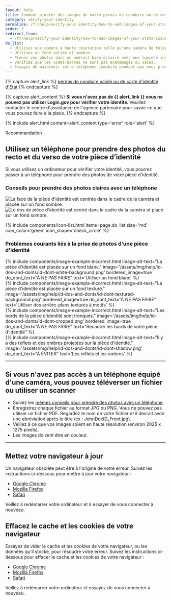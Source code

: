```yaml
---
layout: help
title: Comment ajouter des images de votre permis de conduire ou de votre carte d'identité de l’État
category: verify-your-identity
permalink: /fr/help/verify-your-identity/how-to-add-images-of-your-state-issued-id/
order: 3
redirect_from:
  - /fr/help/verify-your-identity/how-to-add-images-of-your-state-issued-id/
do_list: 
  - Utilisez une caméra à haute résolution telle qu'une caméra de téléphone intelligent ou de tablette. La webcaméra de votre ordinateur risque de ne pas prendre de photos claires.
  - Utilisez un fond solide et sombre.
  - Prenez vos photos dans un endroit bien éclairé avec une lumière indirecte.
  - Vérifiez que les codes-barres ne sont pas endommagés ou sales.
  - Essayez de maintenir votre téléphone immobile pendant que vous prenez les photos. Il peut être utile de poser vos bras sur la table pour vous stabiliser.
---
```


{% capture alert_link %}
  <a href="/fr/help/verify-your-identity/accepted-state-issued-identification/">permis de conduire valide ou de carte d'identité d'État</a>
{% endcapture %}

{% capture alert_content %}
  <strong>
    Si vous n'avez pas de {{ alert_link }} vous ne pouvez pas utiliser Login.gov pour vérifier votre identité.
  </strong>
  Veuillez contacter le centre d'assistance de l'agence partenaire pour savoir ce que vous pouvez faire à la place.
{% endcapture %}

{%
  include alert.html
  content=alert_content
  type='error'
  role='alert'
%}

<div class="margin-top-5">
  <span class="usa-tag usa-tag--informative">Recommandation</span>
</div>

<div class="margin-top-2">
  <h2 id="phone-tips" class="margin-0">
      Utilisez un téléphone pour prendre des photos du recto et du verso de votre pièce d’identité
  </h2>
</div>

Si vous utilisez un ordinateur pour vérifier votre identité, vous pourrez passer à un téléphone pour prendre des photos de votre pièce d'identité.

### Conseils pour prendre des photos claires avec un téléphone

<div class="grid-row grid-gap">
  <div class="tablet:grid-col">
    <img alt="La face de la pièce d'identité est centrée dans le cadre de la caméra et placée sur un fond sombre." src="{{ site.baseurl }}/assets/img/help/id-dos-and-donts/id-do-front.png" />
  </div>
  <div class="tablet:grid-col">
    <img alt="Le dos de pièce d'identité est centré dans le cadre de la caméra et placé sur un fond sombre." src="{{ site.baseurl }}/assets/img/help/id-dos-and-donts/id-do-back.png" />
  </div>
</div>

{%
  include components/icon-list.html
  items=page.do_list
  size='md'
  icon_color='green'
  icon_shape='check_circle'
%}

### Problèmes courants liés à la prise de photos d'une pièce d'identité

<div class="grid-row grid-gap margin-bottom-6">
  <div class="tablet:grid-col">
    {%
      include components/image-example-incorrect.html
      image-alt-text="La pièce d'identité est placée sur un fond blanc."
      image='/assets/img/help/id-dos-and-donts/id-dont-white-background.png'
      bordered_image=true
      do_dont_text="À NE PAS FAIRE"
      text='Utiliser un fond blanc'
    %}
  </div>
  <div class="tablet:grid-col">
    {%
      include components/image-example-incorrect.html
      image-alt-text="La pièce d'identité est placée sur un fond texturé."
      image='/assets/img/help/id-dos-and-donts/id-dont-textured-background.png'
      bordered_image=true
      do_dont_text="À NE PAS FAIRE"
      text='Utiliser des arrière-plans texturés à motifs'
    %}
  </div>
</div>
<div class="grid-row grid-gap">
  <div class="tablet:grid-col">
    {%
      include components/image-example-incorrect.html
      image-alt-text="Les bords de la pièce d'identité sont tronqués."
      image='/assets/img/help/id-dos-and-donts/id-dont-cropped.png'
      bordered_image=true
      do_dont_text="À NE PAS FAIRE"
      text="Recadrer les bords de votre pièce d'identité"
    %}
  </div>
  <div class="tablet:grid-col">
    {%
      include components/image-example-incorrect.html
      image-alt-text="Il y a des reflets et des ombres projetées sur la pièce d'identité."
      image='/assets/img/help/id-dos-and-donts/id-dont-shadow.png'
      do_dont_text="À ÉVITER"
      text='Les reflets et les ombres'
    %}
  </div>
</div>

---

## Si vous n'avez pas accès à un téléphone équipé d'une caméra, vous pouvez téléverser un fichier ou utiliser un scanner

* Suivez les [mêmes conseils pour prendre des photos avec un téléphone](#phone-tips).
* Enregistrez chaque fichier au format JPG ou PNG. Vous ne pouvez pas utiliser un fichier PDF. Regardez le nom de votre fichier et il devrait avoir une abréviation après le titre (ex : JohnDoeID_Front.jpg).
* Veillez à ce que vos images soient en haute résolution (environ 2025 x 1275 pixels).
* Les images doivent être en couleur.

---

## Mettez votre navigateur à jour

Un navigateur obsolète peut être à l'origine de votre erreur. Suivez les instructions ci-dessous pour mettre à jour votre navigateur :

* [Google Chrome](https://support.google.com/chrome/answer/95414?co=GENIE.Platform%3DDesktop&hl=fr-CA)
* [Mozilla Firefox](https://support.mozilla.org/fr/kb/mettre-jour-firefox-derniere-version?redirectslug=update-firefox-latest-version)
* [Safari](https://support.apple.com/fr-ca/HT204416)

Veillez à redémarrer votre ordinateur et à essayer de vous connecter à nouveau.

## Effacez le cache et les cookies de votre navigateur

Essayez de vider le cache et les cookies de votre navigateur, ou les données qu'il stocke, pour résoudre votre erreur. Suivez les instructions ci-dessous pour effacer le cache et les cookies de votre navigateur :

* [Google Chrome](https://support.google.com/accounts/answer/32050?co=GENIE.Platform%3DDesktop&hl=fr)
* [Mozilla Firefox](https://support.mozilla.org/fr/kb/comment-vider-le-cache-de-firefox)
* [Safari](https://support.apple.com/fr-ca/HT201265)

Veillez à redémarrer votre ordinateur et essayez de vous connecter à nouveau.